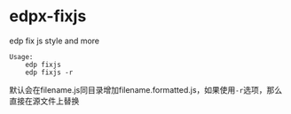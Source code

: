 edpx-fixjs
==========

edp fix js style and more

    Usage:
        edp fixjs
        edp fixjs -r

默认会在filename.js同目录增加filename.formatted.js，如果使用`-r`选项，那么直接在源文件上替换